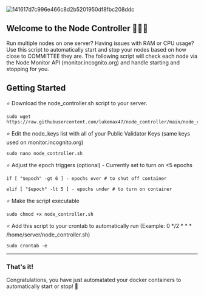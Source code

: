 
![141617d7c996e466c8d2b5201950df8fbc208ddc](https://github.com/lukemax47/node_controller/assets/90896055/79d12412-7807-4c44-8c4b-5c048fd03e0a)


## Welcome to the Node Controller 👨🏼‍💻

Run multiple nodes on one server? Having issues with RAM or CPU usage? Use this script to automatically start and stop your nodes based on 
how close to COMMITTEE they are. The following script will check each node via the Node Monitor API (monitor.incognito.org) and handle
starting and stopping for you.


## Getting Started

⭐ Download the node_controller.sh script to your server.

    sudo wget https://raw.githubusercontent.com/lukemax47/node_controller/main/node_controller.sh

⭐ Edit the node_keys list with all of your Public Validator Keys (same keys used on monitor.incognito.org)

    sudo nano node_controller.sh

⭐ Adjust the epoch triggers (optional) - Currently set to turn on <5 epochs

    if [ "$epoch" -gt 6 ] - epochs over # to shut off container
    
    elif [ "$epoch" -lt 5 ] - epochs under # to turn on container

⭐ Make the script executable

    sudo chmod +x node_controller.sh

⭐ Add this script to your crontab to automatically run (Example: 0 */2 * * * /home/server/node_controller.sh)
  
    sudo crontab -e

----

### That's it!

Congratulations, you have just automatated your docker containers to automatically start or stop! 🚀
